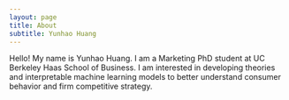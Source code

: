 ```yaml
---
layout: page
title: About
subtitle: Yunhao Huang
---
```


Hello! My name is Yunhao Huang. I am a Marketing PhD student at UC Berkeley Haas School of Business. I am interested in developing theories and interpretable machine learning models to better understand consumer behavior and firm competitive strategy. 
